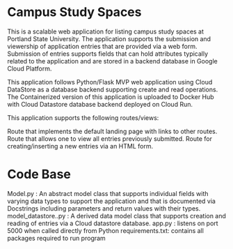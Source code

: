 # Campus Study Spaces

This is a scalable web application for listing campus study spaces at Portland State University. The application supports the submission and viewership of application entries that are provided via a web form. 
Submission of entries supports fields that can hold attributes typically related to the application and are stored in a backend database in Google Cloud Platform. 

This application follows Python/Flask MVP web application using Cloud DataStore as a database backend supporting create and read operations.
The Containerized version of this application is uploaded to Docker Hub with Cloud Datastore database backend deployed on Cloud Run.

This application supports the following routes/views:

Route that implements the default landing page with links to other routes.
Route that allows one to view all entries previously submitted.
Route for creating/inserting a new entries via an HTML form.

# Code Base

Model.py : An abstract model class that supports individual fields with varying data types to support the application and that is documented via Docstrings including parameters and return values with their types.
model_datastore..py : A derived data model class that supports creation and reading of entries via a Cloud datastore database.
app.py :  listens on port 5000 when called directly from Python
requirements.txt:  contains all packages required to run program

